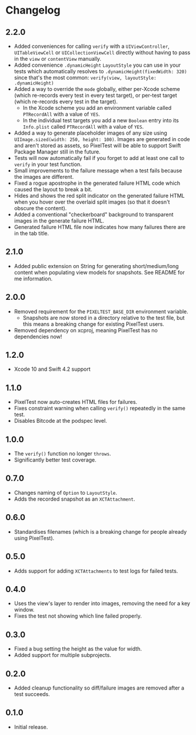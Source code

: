 # Changelog

## 2.2.0

- Added conveniences for calling `verify` with a `UIViewController`, `UITableViewCell` or `UICollectionViewCell` directly without having to pass in the `view` or `contentView` manually.
- Added convenience `.dynamicHeight` `LayoutStyle` you can use in your tests which automatically resolves to `.dynamicHeight(fixedWidth: 320)` since that's the most common: `verify(view, layoutStyle: .dynamicHeight)`
- Added a way to override the `mode` globally, either per-Xcode scheme (which re-records every test in every test target), or per-test target (which re-records every test in the target). 
    - In the Xcode scheme you add an environment variable called `PTRecordAll` with a value of `YES`.
    - In the individual test targets you add a new `Boolean` entry into its `Info.plist` called `PTRecordAll` with a value of `YES`.
- Added a way to generate placeholder images of any size using `UIImage.sized(width: 250, height: 100)`. Images are generated in code and aren't stored as assets, so PixelTest will be able to support Swift Package Manager still in the future.
- Tests will now automatically fail if you forget to add at least one call to  `verify` in your test function.
- Small improvements to the failure message when a test fails because the images are different.
- Fixed a rogue apostrophe in the generated failure HTML code which caused the layout to break a bit.
- Hides and shows the red split indicator on the generated failure HTML when you hover over the overlaid split images (so that it doesn't obscure the content).
- Added a conventional "checkerboard" background to transparent images in the generate failure HTML.
- Generated failure HTML file now indicates how many failures there are in the tab title.



## 2.1.0

- Added public extension on String for generating short/medium/long content when populating view models for snapshots. See README for me information.

## 2.0.0

- Removed requirement for the `PIXELTEST_BASE_DIR` environment variable.
  - Snapshots are now stored in a directory relative to the test file, but this means a breaking change for existing PixelTest users.
- Removed dependency on xcproj, meaning PixelTest has no dependencies now!

## 1.2.0

- Xcode 10 and Swift 4.2 support

## 1.1.0

- PixelTest now auto-creates HTML files for failures.
- Fixes constraint warning when calling `verify()` repeatedly in the same test.
- Disables Bitcode at the podspec level.

## 1.0.0

- The `verify()` function no longer `throws`.
- Significantly better test coverage.

## 0.7.0

- Changes naming of `Option` to `LayoutStyle`.
- Adds the recorded snapshot as an `XCTAttachment`.

## 0.6.0

- Standardises filenames (which is a breaking change for people already using PixelTest).

## 0.5.0

- Adds support for adding `XCTAttachments` to test logs for failed tests.

## 0.4.0

- Uses the view's layer to render into images, removing the need for a key window.
- Fixes the test not showing which line failed properly.


## 0.3.0

- Fixed a bug setting the height as the value for width.
- Added support for multiple subprojects.

## 0.2.0

- Added cleanup functionality so diff/failure images are removed after a test succeeds.

## 0.1.0

- Initial release.
